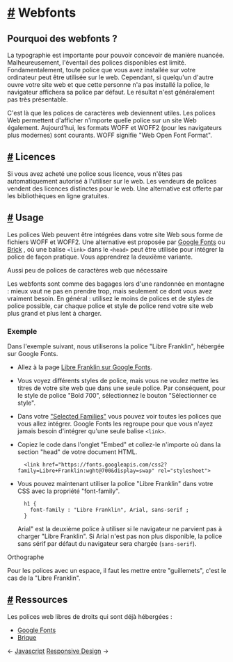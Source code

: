 [#](#webfonts) Webfonts
=======================

Pourquoi des webfonts ?
------------------------------------

La typographie est importante pour pouvoir concevoir de manière nuancée. Malheureusement, l'éventail des polices disponibles est limité. Fondamentalement, toute police que vous avez installée sur votre ordinateur peut être utilisée sur le web. Cependant, si quelqu'un d'autre ouvre votre site web et que cette personne n'a pas installé la police, le navigateur affichera sa police par défaut. Le résultat n'est généralement pas très présentable.

C'est là que les polices de caractères web deviennent utiles. Les polices Web permettent d'afficher n'importe quelle police sur un site Web également. Aujourd'hui, les formats WOFF et WOFF2 (pour les navigateurs plus modernes) sont courants. WOFF signifie "Web Open Font Format".

[#](#licences) Licences
-----------------------

Si vous avez acheté une police sous licence, vous n'êtes pas automatiquement autorisé à l'utiliser sur le web. Les vendeurs de polices vendent des licences distinctes pour le web. Une alternative est offerte par les bibliothèques en ligne gratuites.

[#](#use) Usage
---------------------------

Les polices Web peuvent être intégrées dans votre site Web sous forme de fichiers WOFF et WOFF2. Une alternative est proposée par [Google Fonts](https://fonts.google.com) ou [Brick](https://brick.im) , où une balise `<link>` dans le `<head>` peut être utilisée pour intégrer la police de façon pratique. Vous apprendrez la deuxième variante.

Aussi peu de polices de caractères web que nécessaire

Les webfonts sont comme des bagages lors d'une randonnée en montagne : mieux vaut ne pas en prendre trop, mais seulement ce dont vous avez vraiment besoin. En général : utilisez le moins de polices et de styles de police possible, car chaque police et style de police rend votre site web plus grand et plus lent à charger.

### Exemple

Dans l'exemple suivant, nous utiliserons la police "Libre Franklin", hébergée sur Google Fonts.

* Allez à la page [Libre Franklin sur Google Fonts](https://fonts.google.com/specimen/Libre+Franklin).
* Vous voyez différents styles de police, mais vous ne voulez mettre les titres de votre site web que dans une seule police. Par conséquent, pour le style de police "Bold 700", sélectionnez le bouton "Sélectionner ce style".
* Dans votre ["Selected Families"](https://fonts.google.com/specimen/Libre+Franklin?selection.family=Libre+Franklin:wght@700&sidebar.open#standard-styles) vous pouvez voir toutes les polices que vous allez intégrer. Google Fonts les regroupe pour que vous n'ayez jamais besoin d'intégrer qu'une seule balise `<link>`.
* Copiez le code dans l'onglet "Embed" et collez-le n'importe où dans la section "head" de votre document HTML.
    
        <link href="https://fonts.googleapis.com/css2?family=Libre+Franklin:wght@700&display=swap" rel="stylesheet">
        
    
* Vous pouvez maintenant utiliser la police "Libre Franklin" dans votre CSS avec la propriété "font-family".
    
        h1 {
          font-family : "Libre Franklin", Arial, sans-serif ;
        }
        
    
    Arial" est la deuxième police à utiliser si le navigateur ne parvient pas à charger "Libre Franklin". Si Arial n'est pas non plus disponible, la police sans sérif par défaut du navigateur sera chargée (`sans-serif`).

Orthographe

Pour les polices avec un espace, il faut les mettre entre "guillemets", c'est le cas de la "Libre Franklin".

[#](#ressources) Ressources
---------------------------

Les polices web libres de droits qui sont déjà hébergées :

* [Google Fonts](https://fonts.google.com)
* [Brique](https://brick.im)

← [Javascript](/guide/23_javascript/) [Responsive Design](/guide/25_responsive_design/) →
